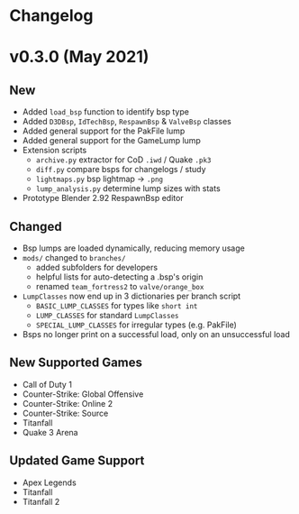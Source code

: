 # Changelog

# v0.3.0 (May 2021)

## New
 * Added `load_bsp` function to identify bsp type  
 * Added `D3DBsp`, `IdTechBsp`, `RespawnBsp` & `ValveBsp` classes
 * Added general support for the PakFile lump
 * Added general support for the GameLump lump
 * Extension scripts
   * `archive.py` extractor for CoD `.iwd` / Quake `.pk3`
   * `diff.py` compare bsps for changelogs / study
   * `lightmaps.py` bsp lightmap -> `.png`
   * `lump_analysis.py` determine lump sizes with stats
 * Prototype Blender 2.92 RespawnBsp editor

## Changed
 * Bsp lumps are loaded dynamically, reducing memory usage
 * `mods/` changed to `branches/`
   * added subfolders for developers
   * helpful lists for auto-detecting a .bsp's origin
   * renamed `team_fortress2` to `valve/orange_box`
 * `LumpClasses` now end up in 3 dictionaries per branch script
   * `BASIC_LUMP_CLASSES` for types like `short int`
   * `LUMP_CLASSES` for standard `LumpClasses`
   * `SPECIAL_LUMP_CLASSES` for irregular types (e.g. PakFile)
 * Bsps no longer print on a successful load, only on an unsuccessful load

## New Supported Games
  * Call of Duty 1
  * Counter-Strike: Global Offensive
  * Counter-Strike: Online 2
  * Counter-Strike: Source
  * Titanfall
  * Quake 3 Arena

## Updated Game Support
 * Apex Legends
 * Titanfall
 * Titanfall 2

